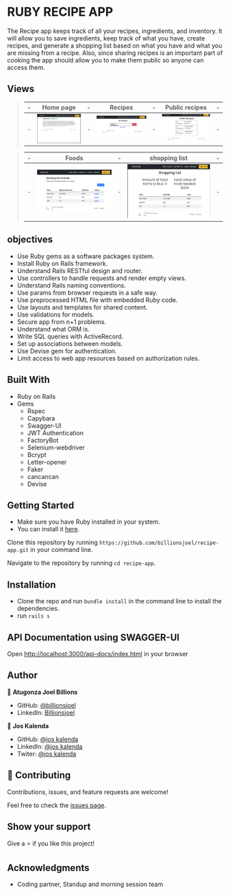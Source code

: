 # RUBY RECIPE APP
The Recipe app keeps track of all your recipes, ingredients, and inventory. It will allow you to save ingredients, keep track of what you have, create recipes, and generate a shopping list based on what you have and what you are missing from a recipe. Also, since sharing recipes is an important part of cooking the app should allow you to make them public so anyone can access them.

## Views

> |-| Home page |-| Recipes |-| Public recipes |-|
> |-|-----------|-|---------|-|----------------|-|
> |-| ![screenshot](app/assets/images/home.png) |-| ![screenshot](app/assets/images/allre.png) |-| ![screenshot](app/assets/images/publis.png) |-|

> |-| Foods     |-| shopping list |-|
> |-|-----------|-|--------------|-|
> |-| ![screenshot](app/assets/images/foodli.png) |-| ![screenshot](app/assets/images/shoplis.png) |-|

## objectives

- Use Ruby gems as a software packages system.
- Install Ruby on Rails framework.
- Understand Rails RESTful design and router.
- Use controllers to handle requests and render empty views.
- Understand Rails naming conventions.
- Use params from browser requests in a safe way.
- Use preprocessed HTML file with embedded Ruby code.
- Use layouts and templates for shared content.
- Use validations for models.
- Secure app from n+1 problems.
- Understand what ORM is.
- Write SQL queries with ActiveRecord.
- Set up associations between models.
- Use Devise gem for authentication.
- Limit access to web app resources based on authorization rules.

## Built With
- Ruby on Rails
- Gems
  - Rspec
  - Capybara
  - Swagger-UI
  - JWT Authentication
  - FactoryBot
  - Selenium-webdriver
  - Bcrypt
  - Letter-opener
  - Faker
  - cancancan
  - Devise

## Getting Started
- Make sure you have Ruby installed in your system.
- You can install it [here](https://www.ruby-lang.org/en/documentation/installation/).

Clone this repository by running `https://github.com/billionsjoel/recipe-app.git` in your command line.

Navigate to the repository by running `cd recipe-app`.

## Installation
- Clone the repo and run `bundle install` in the command line to install the dependencies.
- run `rails s`

## API Documentation using SWAGGER-UI
Open [http://localhost:3000/api-docs/index.html](http://localhost:3000/api-docs/index.html) in your browser

## Author

👤 **Atugonza Joel Billions**

- GitHub: [@billionsjoel](https://github.com/billionsjoel)
- LinkedIn: [Billionsjoel](https://www.linkedin.com/in/billionsjoel/)

👤 **Jos Kalenda**

- GitHub: [@jos kalenda](https://github.com/joskalenda)
- LinkedIn: [@jos kalenda](https://www.linkedin.com/in/jos-kalenda/)
- Twiter: [@jos kalenda](https://www.linkedin.com/in/JosKalenda/)


## 🤝 Contributing

Contributions, issues, and feature requests are welcome!

Feel free to check the [issues page](https://github.com/billionsjoel/recipe-app/issues).

## Show your support

Give a ⭐️ if you like this project!

## Acknowledgments

- Coding partner, Standup and morning session team